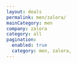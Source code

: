 ```yaml
---
layout: deals
permalink: men/zalora/
mainCategory: men
company: zalora
category: all
pagination:
  enabled: true
  category: men, zalora,
---
```







      

  

